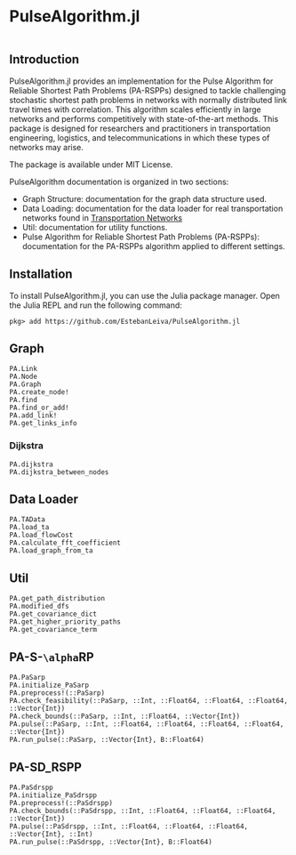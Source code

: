 # PulseAlgorithm.jl
```@contents
```

## Introduction
PulseAlgorithm.jl provides an implementation for the Pulse Algorithm for Reliable Shortest Path Problems (PA-RSPPs) designed to tackle challenging stochastic shortest path problems in networks with normally distributed link travel times with correlation. This algorithm scales efficiently in large networks and performs competitively with state-of-the-art methods. This package is designed for researchers and practitioners in transportation engineering, logistics, and telecommunications in which these types of networks may arise. 

The package is available under MIT License. 

PulseAlgorithm documentation is organized in two sections:
* Graph Structure: documentation for the graph data structure used.
* Data Loading: documentation for the data loader for real transportation networks found in [Transportation Networks](https://github.com/bstabler/TransportationNetworks)
* Util: documentation for utility functions.
* Pulse Algorithm for Reliable Shortest Path Problems (PA-RSPPs): documentation for the PA-RSPPs algorithm applied to different settings.


## Installation

To install PulseAlgorithm.jl, you can use the Julia package manager. Open the Julia REPL and run the following command:
```
pkg> add https://github.com/EstebanLeiva/PulseAlgorithm.jl
```

## Graph

```@docs
PA.Link
PA.Node
PA.Graph
PA.create_node!
PA.find
PA.find_or_add!
PA.add_link!
PA.get_links_info
```

### Dijkstra

```@docs
PA.dijkstra
PA.dijkstra_between_nodes
```

## Data Loader
```@docs
PA.TAData
PA.load_ta
PA.load_flowCost
PA.calculate_fft_coefficient
PA.load_graph_from_ta
```
## Util

```@docs
PA.get_path_distribution
PA.modified_dfs
PA.get_covariance_dict
PA.get_higher_priority_paths
PA.get_covariance_term
```

## PA-S-``\alpha``RP

```@docs
PA.PaSarp
PA.initialize_PaSarp
PA.preprocess!(::PaSarp)
PA.check_feasibility(::PaSarp, ::Int, ::Float64, ::Float64, ::Float64, ::Vector{Int})
PA.check_bounds(::PaSarp, ::Int, ::Float64, ::Vector{Int})
PA.pulse(::PaSarp, ::Int, ::Float64, ::Float64, ::Float64, ::Float64, ::Vector{Int})
PA.run_pulse(::PaSarp, ::Vector{Int}, B::Float64)
```

## PA-SD_RSPP
```@docs
PA.PaSdrspp
PA.initialize_PaSdrspp
PA.preprocess!(::PaSdrspp)
PA.check_bounds(::PaSdrspp, ::Int, ::Float64, ::Float64, ::Float64, ::Vector{Int})
PA.pulse(::PaSdrspp, ::Int, ::Float64, ::Float64, ::Float64, ::Vector{Int}, ::Int)
PA.run_pulse(::PaSdrspp, ::Vector{Int}, B::Float64)
```